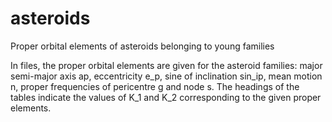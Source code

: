 # asteroids
Proper orbital elements of asteroids belonging to young families

In files, the proper orbital elements are given for the asteroid families: major semi-major axis ap, eccentricity e_p, sine of inclination sin_ip, mean motion n, proper frequencies of pericentre g and node s. The headings of the tables indicate the values of K_1 and K_2 corresponding to the given proper elements.
